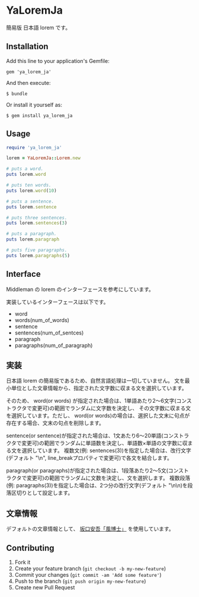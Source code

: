 # YaLoremJa

簡易版 日本語 lorem です。

## Installation

Add this line to your application's Gemfile:

    gem 'ya_lorem_ja'

And then execute:

    $ bundle

Or install it yourself as:

    $ gem install ya_lorem_ja

## Usage

```ruby
require 'ya_lorem_ja'

lorem = YaLoremJa::Lorem.new

# puts a word.
puts lorem.word

# puts ten words.
puts lorem.word(10)

# puts a sentence.
puts lorem.sentence

# puts three sentences.
puts lorem.sentences(3)

# puts a paragraph.
puts lorem.paragraph

# puts five paragraphs.
puts lorem.paragraphs(5)
```

## Interface

Middleman の lorem のインターフェースを参考にしています。

実装しているインターフェースは以下です。

- word
- words(num_of_words)
- sentence
- sentences(num_of_sentces)
- paragraph
- paragraphs(num_of_paragraph)

## 実装

日本語 lorem の簡易版であるため、自然言語処理は一切していません。
文を最小単位とした文章情報から、指定された文字数に収まる文を選択しています。

そのため、 word(or words) が指定された場合は、1単語あたり2〜6文字(コンストラクタで変更可)の範囲でランダムに文字数を決定し、
その文字数に収まる文を選択しています。ただし、 word(or words)の場合は、選択した文末に句点が存在する場合、文末の句点を削除します。

sentence(or sentence)が指定された場合は、1文あたり6〜20単語(コンストラクタで変更可)の範囲でランダムに単語数を決定し、単語数×単語の文字数に収まる文を選択しています。
複数文(例: sentences(3))を指定した場合は、改行文字(デフォルト "\n", line_breakプロパティで変更可)で各文を結合します。

paragraph(or paragraphs)が指定された場合は、1段落あたり2〜5文(コンストラクタで変更可)の範囲でランダムに文数を決定し、文を選択します。
複数段落(例: paragraphs(3))を指定した場合は、2つ分の改行文字(デフォルト "\n\n)を段落区切りとして設定します。

## 文章情報

デフォルトの文章情報として、 [坂口安吾「風博士」](http://www.aozora.gr.jp/cards/001095/card42616.html) を使用しています。


## Contributing

1. Fork it
2. Create your feature branch (`git checkout -b my-new-feature`)
3. Commit your changes (`git commit -am 'Add some feature'`)
4. Push to the branch (`git push origin my-new-feature`)
5. Create new Pull Request
